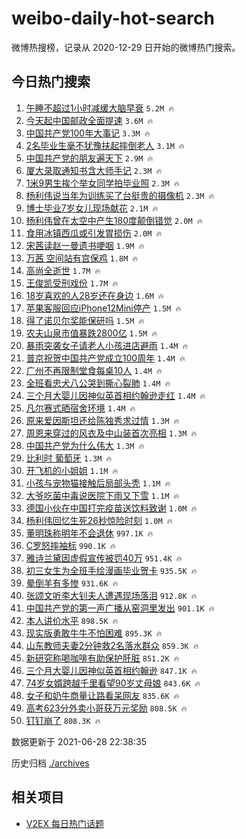 # weibo-daily-hot-search

微博热搜榜，记录从 2020-12-29 日开始的微博热门搜索。

## 今日热门搜索

<!-- BEGIN -->

1. [午睡不超过1小时减缓大脑早衰](https://s.weibo.com/weibo?q=%23%E5%8D%88%E7%9D%A1%E4%B8%8D%E8%B6%85%E8%BF%871%E5%B0%8F%E6%97%B6%E5%87%8F%E7%BC%93%E5%A4%A7%E8%84%91%E6%97%A9%E8%A1%B0%23&Refer=top) `5.2M 🔥`
1. [今天起中国邮政全面提速](https://s.weibo.com/weibo?q=%23%E4%BB%8A%E5%A4%A9%E8%B5%B7%E4%B8%AD%E5%9B%BD%E9%82%AE%E6%94%BF%E5%85%A8%E9%9D%A2%E6%8F%90%E9%80%9F%23&Refer=top) `3.6M 🔥`
1. [中国共产党100年大事记](https://s.weibo.com/weibo?q=%23%E4%B8%AD%E5%9B%BD%E5%85%B1%E4%BA%A7%E5%85%9A100%E5%B9%B4%E5%A4%A7%E4%BA%8B%E8%AE%B0%23&Refer=top) `3.3M 🔥`
1. [2名毕业生毫不犹豫扶起摔倒老人](https://s.weibo.com/weibo?q=%232%E5%90%8D%E6%AF%95%E4%B8%9A%E7%94%9F%E6%AF%AB%E4%B8%8D%E7%8A%B9%E8%B1%AB%E6%89%B6%E8%B5%B7%E6%91%94%E5%80%92%E8%80%81%E4%BA%BA%23&Refer=top) `3.1M 🔥`
1. [中国共产党的朋友遍天下](https://s.weibo.com/weibo?q=%23%E4%B8%AD%E5%9B%BD%E5%85%B1%E4%BA%A7%E5%85%9A%E7%9A%84%E6%9C%8B%E5%8F%8B%E9%81%8D%E5%A4%A9%E4%B8%8B%23&Refer=top) `2.9M 🔥`
1. [厦大录取通知书含大师手记](https://s.weibo.com/weibo?q=%23%E5%8E%A6%E5%A4%A7%E5%BD%95%E5%8F%96%E9%80%9A%E7%9F%A5%E4%B9%A6%E5%90%AB%E5%A4%A7%E5%B8%88%E6%89%8B%E8%AE%B0%23&Refer=top) `2.3M 🔥`
1. [1米9男生挨个举女同学拍毕业照](https://s.weibo.com/weibo?q=%231%E7%B1%B39%E7%94%B7%E7%94%9F%E6%8C%A8%E4%B8%AA%E4%B8%BE%E5%A5%B3%E5%90%8C%E5%AD%A6%E6%8B%8D%E6%AF%95%E4%B8%9A%E7%85%A7%23&Refer=top) `2.3M 🔥`
1. [杨利伟说当年为训练买了台挺贵的摄像机](https://s.weibo.com/weibo?q=%23%E6%9D%A8%E5%88%A9%E4%BC%9F%E8%AF%B4%E5%BD%93%E5%B9%B4%E4%B8%BA%E8%AE%AD%E7%BB%83%E4%B9%B0%E4%BA%86%E5%8F%B0%E6%8C%BA%E8%B4%B5%E7%9A%84%E6%91%84%E5%83%8F%E6%9C%BA%23&Refer=top) `2.3M 🔥`
1. [博士毕业7岁女儿现场献花](https://s.weibo.com/weibo?q=%23%E5%8D%9A%E5%A3%AB%E6%AF%95%E4%B8%9A7%E5%B2%81%E5%A5%B3%E5%84%BF%E7%8E%B0%E5%9C%BA%E7%8C%AE%E8%8A%B1%23&Refer=top) `2.1M 🔥`
1. [杨利伟曾在太空中产生180度颠倒错觉](https://s.weibo.com/weibo?q=%23%E6%9D%A8%E5%88%A9%E4%BC%9F%E6%9B%BE%E5%9C%A8%E5%A4%AA%E7%A9%BA%E4%B8%AD%E4%BA%A7%E7%94%9F180%E5%BA%A6%E9%A2%A0%E5%80%92%E9%94%99%E8%A7%89%23&Refer=top) `2.0M 🔥`
1. [食用冰镇西瓜或引发胃损伤](https://s.weibo.com/weibo?q=%23%E9%A3%9F%E7%94%A8%E5%86%B0%E9%95%87%E8%A5%BF%E7%93%9C%E6%88%96%E5%BC%95%E5%8F%91%E8%83%83%E6%8D%9F%E4%BC%A4%23&Refer=top) `2.0M 🔥`
1. [宋茜读赵一曼遗书哽咽](https://s.weibo.com/weibo?q=%23%E5%AE%8B%E8%8C%9C%E8%AF%BB%E8%B5%B5%E4%B8%80%E6%9B%BC%E9%81%97%E4%B9%A6%E5%93%BD%E5%92%BD%23&Refer=top) `1.9M 🔥`
1. [万茜 空间站有宫保鸡](https://s.weibo.com/weibo?q=%E4%B8%87%E8%8C%9C%20%E7%A9%BA%E9%97%B4%E7%AB%99%E6%9C%89%E5%AE%AB%E4%BF%9D%E9%B8%A1&Refer=top) `1.8M 🔥`
1. [高尚全逝世](https://s.weibo.com/weibo?q=%23%E9%AB%98%E5%B0%9A%E5%85%A8%E9%80%9D%E4%B8%96%23&Refer=top) `1.7M 🔥`
1. [王俊凯受刑戏份](https://s.weibo.com/weibo?q=%23%E7%8E%8B%E4%BF%8A%E5%87%AF%E5%8F%97%E5%88%91%E6%88%8F%E4%BB%BD%23&Refer=top) `1.7M 🔥`
1. [18岁喜欢的人28岁还在身边](https://s.weibo.com/weibo?q=%2318%E5%B2%81%E5%96%9C%E6%AC%A2%E7%9A%84%E4%BA%BA28%E5%B2%81%E8%BF%98%E5%9C%A8%E8%BA%AB%E8%BE%B9%23&Refer=top) `1.6M 🔥`
1. [苹果客服回应iPhone12Mini停产](https://s.weibo.com/weibo?q=%23%E8%8B%B9%E6%9E%9C%E5%AE%A2%E6%9C%8D%E5%9B%9E%E5%BA%94iPhone12Mini%E5%81%9C%E4%BA%A7%23&Refer=top) `1.5M 🔥`
1. [得了诺贝尔奖能保研吗](https://s.weibo.com/weibo?q=%23%E5%BE%97%E4%BA%86%E8%AF%BA%E8%B4%9D%E5%B0%94%E5%A5%96%E8%83%BD%E4%BF%9D%E7%A0%94%E5%90%97%23&Refer=top) `1.5M 🔥`
1. [农夫山泉市值暴跌2800亿](https://s.weibo.com/weibo?q=%23%E5%86%9C%E5%A4%AB%E5%B1%B1%E6%B3%89%E5%B8%82%E5%80%BC%E6%9A%B4%E8%B7%8C2800%E4%BA%BF%23&Refer=top) `1.5M 🔥`
1. [暴雨突袭女子请老人小孩进店避雨](https://s.weibo.com/weibo?q=%23%E6%9A%B4%E9%9B%A8%E7%AA%81%E8%A2%AD%E5%A5%B3%E5%AD%90%E8%AF%B7%E8%80%81%E4%BA%BA%E5%B0%8F%E5%AD%A9%E8%BF%9B%E5%BA%97%E9%81%BF%E9%9B%A8%23&Refer=top) `1.4M 🔥`
1. [普京祝贺中国共产党成立100周年](https://s.weibo.com/weibo?q=%23%E6%99%AE%E4%BA%AC%E7%A5%9D%E8%B4%BA%E4%B8%AD%E5%9B%BD%E5%85%B1%E4%BA%A7%E5%85%9A%E6%88%90%E7%AB%8B100%E5%91%A8%E5%B9%B4%23&Refer=top) `1.4M 🔥`
1. [广州不再限制堂食每桌10人](https://s.weibo.com/weibo?q=%23%E5%B9%BF%E5%B7%9E%E4%B8%8D%E5%86%8D%E9%99%90%E5%88%B6%E5%A0%82%E9%A3%9F%E6%AF%8F%E6%A1%8C10%E4%BA%BA%23&Refer=top) `1.4M 🔥`
1. [全班看忠犬八公哭到撕心裂肺](https://s.weibo.com/weibo?q=%23%E5%85%A8%E7%8F%AD%E7%9C%8B%E5%BF%A0%E7%8A%AC%E5%85%AB%E5%85%AC%E5%93%AD%E5%88%B0%E6%92%95%E5%BF%83%E8%A3%82%E8%82%BA%23&Refer=top) `1.4M 🔥`
1. [三个月大婴儿因神似英首相约翰逊走红](https://s.weibo.com/weibo?q=%23%E4%B8%89%E4%B8%AA%E6%9C%88%E5%A4%A7%E5%A9%B4%E5%84%BF%E5%9B%A0%E7%A5%9E%E4%BC%BC%E8%8B%B1%E9%A6%96%E7%9B%B8%E7%BA%A6%E7%BF%B0%E9%80%8A%E8%B5%B0%E7%BA%A2%23&Refer=top) `1.4M 🔥`
1. [凡尔赛式晒宿舍环境](https://s.weibo.com/weibo?q=%23%E5%87%A1%E5%B0%94%E8%B5%9B%E5%BC%8F%E6%99%92%E5%AE%BF%E8%88%8D%E7%8E%AF%E5%A2%83%23&Refer=top) `1.4M 🔥`
1. [原来爱因斯坦还给陈独秀求过情](https://s.weibo.com/weibo?q=%23%E5%8E%9F%E6%9D%A5%E7%88%B1%E5%9B%A0%E6%96%AF%E5%9D%A6%E8%BF%98%E7%BB%99%E9%99%88%E7%8B%AC%E7%A7%80%E6%B1%82%E8%BF%87%E6%83%85%23&Refer=top) `1.3M 🔥`
1. [周恩来穿过的风衣及中山装首次亮相](https://s.weibo.com/weibo?q=%23%E5%91%A8%E6%81%A9%E6%9D%A5%E7%A9%BF%E8%BF%87%E7%9A%84%E9%A3%8E%E8%A1%A3%E5%8F%8A%E4%B8%AD%E5%B1%B1%E8%A3%85%E9%A6%96%E6%AC%A1%E4%BA%AE%E7%9B%B8%23&Refer=top) `1.3M 🔥`
1. [中国共产党为什么伟大](https://s.weibo.com/weibo?q=%23%E4%B8%AD%E5%9B%BD%E5%85%B1%E4%BA%A7%E5%85%9A%E4%B8%BA%E4%BB%80%E4%B9%88%E4%BC%9F%E5%A4%A7%23&Refer=top) `1.3M 🔥`
1. [比利时 葡萄牙](https://s.weibo.com/weibo?q=%E6%AF%94%E5%88%A9%E6%97%B6%20%E8%91%A1%E8%90%84%E7%89%99&Refer=top) `1.3M 🔥`
1. [开飞机的小姐姐](https://s.weibo.com/weibo?q=%23%E5%BC%80%E9%A3%9E%E6%9C%BA%E7%9A%84%E5%B0%8F%E5%A7%90%E5%A7%90%23&Refer=top) `1.1M 🔥`
1. [小孩与宠物猫接触后局部头秃](https://s.weibo.com/weibo?q=%23%E5%B0%8F%E5%AD%A9%E4%B8%8E%E5%AE%A0%E7%89%A9%E7%8C%AB%E6%8E%A5%E8%A7%A6%E5%90%8E%E5%B1%80%E9%83%A8%E5%A4%B4%E7%A7%83%23&Refer=top) `1.1M 🔥`
1. [大爷吃菌中毒说医院下雨又下雪](https://s.weibo.com/weibo?q=%23%E5%A4%A7%E7%88%B7%E5%90%83%E8%8F%8C%E4%B8%AD%E6%AF%92%E8%AF%B4%E5%8C%BB%E9%99%A2%E4%B8%8B%E9%9B%A8%E5%8F%88%E4%B8%8B%E9%9B%AA%23&Refer=top) `1.1M 🔥`
1. [德国小伙在中国打完疫苗送饮料致谢](https://s.weibo.com/weibo?q=%23%E5%BE%B7%E5%9B%BD%E5%B0%8F%E4%BC%99%E5%9C%A8%E4%B8%AD%E5%9B%BD%E6%89%93%E5%AE%8C%E7%96%AB%E8%8B%97%E9%80%81%E9%A5%AE%E6%96%99%E8%87%B4%E8%B0%A2%23&Refer=top) `1.0M 🔥`
1. [杨利伟回忆生死26秒惊险时刻](https://s.weibo.com/weibo?q=%23%E6%9D%A8%E5%88%A9%E4%BC%9F%E5%9B%9E%E5%BF%86%E7%94%9F%E6%AD%BB26%E7%A7%92%E6%83%8A%E9%99%A9%E6%97%B6%E5%88%BB%23&Refer=top) `1.0M 🔥`
1. [董明珠称明年不会退休](https://s.weibo.com/weibo?q=%23%E8%91%A3%E6%98%8E%E7%8F%A0%E7%A7%B0%E6%98%8E%E5%B9%B4%E4%B8%8D%E4%BC%9A%E9%80%80%E4%BC%91%23&Refer=top) `997.1K 🔥`
1. [C罗怒摔袖标](https://s.weibo.com/weibo?q=%23C%E7%BD%97%E6%80%92%E6%91%94%E8%A2%96%E6%A0%87%23&Refer=top) `990.1K 🔥`
1. [雅诗兰黛因虚假宣传被罚40万](https://s.weibo.com/weibo?q=%E9%9B%85%E8%AF%97%E5%85%B0%E9%BB%9B%E5%9B%A0%E8%99%9A%E5%81%87%E5%AE%A3%E4%BC%A0%E8%A2%AB%E7%BD%9A40%E4%B8%87&Refer=top) `951.4K 🔥`
1. [初三女生为全班手绘漫画毕业贺卡](https://s.weibo.com/weibo?q=%23%E5%88%9D%E4%B8%89%E5%A5%B3%E7%94%9F%E4%B8%BA%E5%85%A8%E7%8F%AD%E6%89%8B%E7%BB%98%E6%BC%AB%E7%94%BB%E6%AF%95%E4%B8%9A%E8%B4%BA%E5%8D%A1%23&Refer=top) `935.5K 🔥`
1. [晕倒羊有多惨](https://s.weibo.com/weibo?q=%23%E6%99%95%E5%80%92%E7%BE%8A%E6%9C%89%E5%A4%9A%E6%83%A8%23&Refer=top) `931.6K 🔥`
1. [张颂文听李大钊夫人遭遇现场落泪](https://s.weibo.com/weibo?q=%23%E5%BC%A0%E9%A2%82%E6%96%87%E5%90%AC%E6%9D%8E%E5%A4%A7%E9%92%8A%E5%A4%AB%E4%BA%BA%E9%81%AD%E9%81%87%E7%8E%B0%E5%9C%BA%E8%90%BD%E6%B3%AA%23&Refer=top) `912.8K 🔥`
1. [中国共产党的第一声广播从窑洞里发出](https://s.weibo.com/weibo?q=%23%E4%B8%AD%E5%9B%BD%E5%85%B1%E4%BA%A7%E5%85%9A%E7%9A%84%E7%AC%AC%E4%B8%80%E5%A3%B0%E5%B9%BF%E6%92%AD%E4%BB%8E%E7%AA%91%E6%B4%9E%E9%87%8C%E5%8F%91%E5%87%BA%23&Refer=top) `901.1K 🔥`
1. [本人讲价水平](https://s.weibo.com/weibo?q=%23%E6%9C%AC%E4%BA%BA%E8%AE%B2%E4%BB%B7%E6%B0%B4%E5%B9%B3%23&Refer=top) `898.5K 🔥`
1. [现实版勇敢牛牛不怕困难](https://s.weibo.com/weibo?q=%23%E7%8E%B0%E5%AE%9E%E7%89%88%E5%8B%87%E6%95%A2%E7%89%9B%E7%89%9B%E4%B8%8D%E6%80%95%E5%9B%B0%E9%9A%BE%23&Refer=top) `895.3K 🔥`
1. [山东教师夫妻2分钟救2名落水群众](https://s.weibo.com/weibo?q=%23%E5%B1%B1%E4%B8%9C%E6%95%99%E5%B8%88%E5%A4%AB%E5%A6%BB2%E5%88%86%E9%92%9F%E6%95%912%E5%90%8D%E8%90%BD%E6%B0%B4%E7%BE%A4%E4%BC%97%23&Refer=top) `859.3K 🔥`
1. [新研究称喝咖啡有助保护肝脏](https://s.weibo.com/weibo?q=%23%E6%96%B0%E7%A0%94%E7%A9%B6%E7%A7%B0%E5%96%9D%E5%92%96%E5%95%A1%E6%9C%89%E5%8A%A9%E4%BF%9D%E6%8A%A4%E8%82%9D%E8%84%8F%23&Refer=top) `851.2K 🔥`
1. [三个月大婴儿因神似英首相约翰逊](https://s.weibo.com/weibo?q=%E4%B8%89%E4%B8%AA%E6%9C%88%E5%A4%A7%E5%A9%B4%E5%84%BF%E5%9B%A0%E7%A5%9E%E4%BC%BC%E8%8B%B1%E9%A6%96%E7%9B%B8%E7%BA%A6%E7%BF%B0%E9%80%8A&Refer=top) `847.1K 🔥`
1. [74岁女婿跨越千里看望90岁丈母娘](https://s.weibo.com/weibo?q=%2374%E5%B2%81%E5%A5%B3%E5%A9%BF%E8%B7%A8%E8%B6%8A%E5%8D%83%E9%87%8C%E7%9C%8B%E6%9C%9B90%E5%B2%81%E4%B8%88%E6%AF%8D%E5%A8%98%23&Refer=top) `843.6K 🔥`
1. [女子和奶牛商量让路看呆网友](https://s.weibo.com/weibo?q=%23%E5%A5%B3%E5%AD%90%E5%92%8C%E5%A5%B6%E7%89%9B%E5%95%86%E9%87%8F%E8%AE%A9%E8%B7%AF%E7%9C%8B%E5%91%86%E7%BD%91%E5%8F%8B%23&Refer=top) `835.6K 🔥`
1. [高考623分外卖小哥获万元奖励](https://s.weibo.com/weibo?q=%23%E9%AB%98%E8%80%83623%E5%88%86%E5%A4%96%E5%8D%96%E5%B0%8F%E5%93%A5%E8%8E%B7%E4%B8%87%E5%85%83%E5%A5%96%E5%8A%B1%23&Refer=top) `808.5K 🔥`
1. [钉钉崩了](https://s.weibo.com/weibo?q=%23%E9%92%89%E9%92%89%E5%B4%A9%E4%BA%86%23&Refer=top) `808.3K 🔥`

数据更新于 2021-06-28 22:38:35

<!-- END -->

历史归档 [./archives](./archives)

## 相关项目

- [V2EX 每日热门话题](https://github.com/boojack/v2ex-daily-hot-topic)
